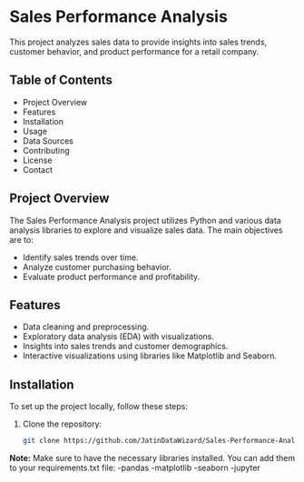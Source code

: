 # Sales Performance Analysis
This project analyzes sales data to provide insights into sales trends, customer behavior, and product performance for a retail company.
## Table of Contents
- Project Overview
- Features
- Installation
- Usage
- Data Sources
- Contributing
- License
- Contact
## Project Overview
The Sales Performance Analysis project utilizes Python and various data analysis libraries to explore and visualize sales data. The main objectives are to:
- Identify sales trends over time.
- Analyze customer purchasing behavior.
- Evaluate product performance and profitability.
## Features
- Data cleaning and preprocessing.
- Exploratory data analysis (EDA) with visualizations.
- Insights into sales trends and customer demographics.
- Interactive visualizations using libraries like Matplotlib and Seaborn.

## Installation
To set up the project locally, follow these steps:
1. Clone the repository:
   ```bash
   git clone https://github.com/JatinDataWizard/Sales-Performance-Analysis.git
  **Note:** Make sure to have the necessary libraries installed. You can add them to your requirements.txt file:
      -pandas
      -matplotlib
      -seaborn
      -jupyter
